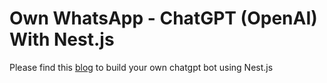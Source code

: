 # Own WhatsApp - ChatGPT (OpenAI) With Nest.js

Please find this [blog](https://blog.gands.tech/blog/whatsapp-chatgpt-bot-nestjs) to build your own chatgpt bot using Nest.js 